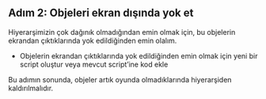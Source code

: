 ## Adım 2: Objeleri ekran dışında yok et
Hiyerarşimizin çok dağınık olmadığından emin olmak için, bu objelerin ekrandan çıktıklarında yok edildiğinden emin olalım.

- Objelerin ekrandan çıktıklarında yok edildiğinden emin olmak için yeni bir script oluştur veya mevcut script’ine kod ekle

Bu adımın sonunda, objeler artık oyunda olmadıklarında hiyerarşiden kaldırılmalıdır.
